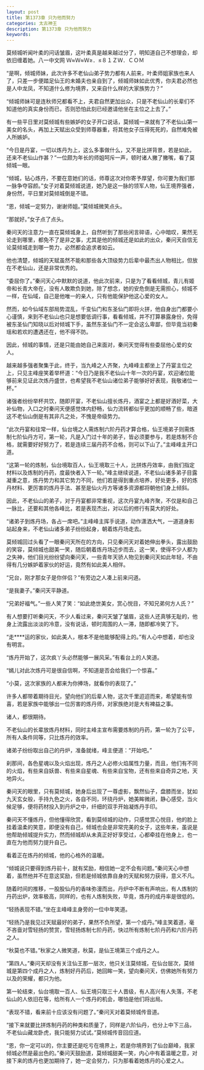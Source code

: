 ```yaml
---
layout: post
title: 第1373章 只为他而努力
categories: 太古神王
description: 第1373章 只为他而努力
keywords:
---
```


莫倾城听闻叶柔的问话皱眉，这叶柔真是越来越过分了，明知道自己不想理会，却依旧缠着她。八一中文网  Ｗ≈Ｗ≈Ｗ≥．≤８１ＺＷ．ＣＯＭ

“是啊，倾城师妹，此次许多不老仙山弟子势力都有人前来，叶柔师姐家族也来人了，只差一步便踏足仙王的未婚夫也亲自到了，倾城师妹如此优秀，你夫君必然也是人中龙凤，不知道什么修为境界，又来自什么样的大家族势力？”

“倾城师妹可是连秋师兄都看不上，夫君自然更加出众，只是不老仙山的长辈们不知道他的真实身份而已，否则恐怕此刻已经邀请他坐在主位之上去了。”

有一些平日里对莫倾城有些嫉妒的女子开口说话，莫倾城一来就有了不老仙山第一美女的名头，再加上天赋出众受到师尊器重，将其他女子压得死死的，自然难免被人所嫉妒。

“今日是丹宴，一切以炼丹为上，这么多事做什么，又不是比拼背景，若是如此，还来不老仙山作甚？”一位颇为年长的师姐呵斥一声，顿时诸人撇了撇嘴，看了莫倾城一眼。

“倾城，钻心炼丹，不要在意她们的话，师尊这次对你寄予厚望，你可要为我们那一脉争夺容颜。”女子对着莫倾城说道，她乃是这一脉的领军人物，仙王境界强者，身份然，平日里对莫倾城倒是不错。

“恩，倾城一定努力，谢谢师姐。”莫倾城微笑点头。

“那就好。”女子点了点头。

秦问天的注意力一直在莫倾城身上，自然听到了那些闲言碎语，心中暗叹，果然无论走到哪里，都免不了是非之事，尤其是他的倾城还是如此的出众，秦问天自信无论莫倾城走到哪一势力，必然都会追求者如云。

他也清楚，倾城的天赋虽然不能和那些各大顶级势力后辈中最杰出人物相比，但放在不老仙山，还是非常优秀的。

“委屈你了。”秦问天心中默默的说道，他此次前来，只是为了看看倾城，青儿有姬帝和长青大帝在，没有人敢欺负到她，除了想念，她的安危倒是无需担心，倾城不一样，在仙域，自己是他唯一的亲人，只有他能保护他这心爱的女人。

然而，如今仙域东部局势混乱，千变仙门和东圣仙门即将火拼，他自身出门都要小心谨慎，来到不老仙山也只是想要低调行事，看看倾城，并不打算暴露身份，免得被东圣仙门知晓以后对倾城下手，虽然东圣仙门不一定会这么卑鄙，但毕竟当初秦瑶和若欢的遭遇还在，他不得不防。

因此，倾城的事情，还是只能由她自己来面对，秦问天觉得有些委屈他心爱的女人。

越来越多强者聚集于此，终于，当九峰之人齐聚，九峰峰主都坐上了丹宴主位之上，只见主峰座笑着举杯道：“今日乃是我不老仙山十年一次的丹宴，欢迎诸位能够前来见证此次炼丹盛世，也希望我不老仙山诸位弟子能够好好表现，我敬诸位一杯。”

诸强者纷纷举杯共饮，随即开宴，不老仙山擅长炼丹，酒宴之上都是好酒好菜，大补仙物，入口之时秦问天便感觉体内舒畅，仙力流转都似乎更加的顺畅了些，暗道这不老仙山倒是有其非凡之处，不愧是帝级势力。

“此次丹宴和往常一样，仙台境之人需炼制六阶丹药才算合格，仙王境弟子则需炼制七阶仙丹方可，第一轮，凡是入门过十年的弟子，皆必须要参与，若是炼制不合格，就需要好好努力了，若是连续三届丹药不合格，则可以下山了。”主峰峰主开口道。

“这第一轮的炼制，仙台境取百人，仙王境取三十人，比拼炼丹效率，由我们指定材料以及炼制的丹药，度最快者入下一轮。”峰主继续说道，不老仙山诸多弟子目露凝重之意，炼丹势力和其它势力不同，他们若是得到重点培养，好处更多，好的炼丹材料、更厉害的炼丹手法、甚至是仙火丹方等诸多资源都将朝他们身上倾斜。

因此，不老仙山的弟子，对于丹宴都非常重视，这次丹宴九峰齐聚，不仅是和自己一脉比，还要和其他各峰比，若是表现杰出，对以后的修行有莫大的好处。

“诸弟子到炼丹场，各占一席吧。”主峰峰主挥手说道，动作潇洒大气，一道道身影站起身来，不老仙山诸多弟子纷纷起身，朝着炼丹场走去。

莫倾城回过头看了一眼秦问天所在的方向，只见秦问天对着她伸出拳头，露出鼓励的笑容，莫倾城也甜美一笑，随后朝着炼丹场迈步而去，这一笑，使得不少人都为之失神，他们目光纷纷望向秦问天，一些青年天骄人物见到秦问天如此年轻，不由得有几分嫉妒着家伙的好运，竟然有如此美人相伴。

“兄台，刚才那女子是你伴侣？”有旁边之人凑上前来问道。

“是我妻子。”秦问天平静道。

“兄弟好福气。”一些人笑了笑：“如此绝世美女，赏心悦目，不知兄弟何方人氏？”

有人想要打听秦问天，不少人看过来，秦问天皱了皱眉，这些人还真够无耻的，他身上流露出淡淡的冷意，没有说话，顿时周围的人一滞，随即都冷笑了下。

“走****运的家伙，如此美人，根本不是他能够配得上的。”有人心中想着，却也没有明言。

“炼丹开始了，这次疯丫头必然能够一展风采。”有看台上的人笑道。

“嫣儿对此次炼丹可是很自信啊，不知道是否会给我们一个惊喜。”

“小莫，这次家族的人都来为你捧场，就看你的表现了。”

许多人都带着期待目光，望向他们的后辈人物，这次千里迢迢而来，希望能有惊喜，若是家族中能够出一位厉害的炼丹师，对家族绝对是大有裨益之事。

诸人，都很期待。

不老仙山的长辈放炼丹材料，同时主峰主宣布需要炼制的丹药，第一轮为了公平，所有人条件同等，只比炼丹的效率。

诸弟子纷纷取出自己的丹炉，准备就绪，峰主便道：“开始吧。”

刹那间，各色星魂以及火焰出现，炼丹之人必修火焰属性力量，而且，他们有不同的火焰，有些来自妖兽、有些来自星魂、有些来自宝物，还有些来自奇异之地，天地异火。

秦问天的眼里，只有莫倾城，她身后出现了一尊虚影，飘然仙子，盘膝而坐，犹如九天玄女般，手持九色之火，各自不同，环绕丹炉，她美眸微闭，静心感受，当火候足够，便将药材投入到丹炉之中，纤细的双手开始凝炼丹手印。

秦问天不懂炼丹，但他懂得欣赏，看到莫倾城的动作，只感觉赏心悦目，他的脸上挂着温柔的笑意，即便没有自己，倾城也会是非常完美的女子，这些年来，虽说是他帮助倾城提升实力，然而倾城却从未真正好好享受过，心都牵挂在他身上，也一直在为他而努力提升自己。

看着正在炼丹的倾城，他的心格外的温暖。

“倾城说只要得到炼丹前十，就有奖励，相信她一定不会有问题。”秦问天心中想着，虽然他并不在意这奖励，但若是倾城依靠自身的天赋和努力获得，意义不凡。

随着时间的推移，一股股仙丹的香味弥漫而出，丹炉中不断有声响出，有人炼制的丹药出炉，效率极高，同样的，也有人炼制失败，毕竟，炼丹的成丹率是很低的。

“轻扬表现不错。”坐在主峰峰主身旁的一位中年笑道。

“轻扬乃是我见过天赋最好的弟子，果然不负所望，第一个成丹。”峰主笑着道，毫不吝啬对雪轻扬的赞赏，雪轻扬炼制七阶丹药，快过所有炼制七阶丹药和六阶丹药之人。

“秋莫也不错。”秋家之人微笑道，秋莫，是仙王境第三个成丹之人。

“第四人。”秦问天却没有关注仙王那一层次，他只关注莫倾城，在仙台层次，莫倾城是第四个成丹之人，炼制好丹药后，她回眸一笑，望向秦问天，仿佛她所有努力以及的荣耀，都只为他。

第一轮结束，仙台境取一百人、仙王境只取三十人晋级，有人高兴有人失落，不老仙山的人依旧在等，给所有人一个炼丹的机会，哪怕是他们将出局。

“表现不错，看来前十应该没有问题了。”秦问天对着莫倾城传音道。

“接下来就要比拼炼制丹药的种类和质量了，同样是六阶仙丹，也分上中下三品，不老仙山藏龙卧虎，我只能努力试试。”莫倾城传音回应道。

“恩，你一定可以的，你主要还是吃亏在境界上，若是你境界到了仙台巅峰，我家倾城必然是最出色的。”秦问天鼓励道，莫倾城甜美一笑，内心中有着温暖之意，对接下来的炼丹也更加期待了，她一定会努力，只为那看着她炼丹的心爱之人。
